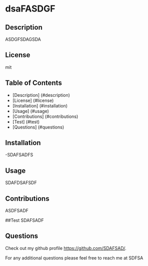  
# dsaFASDGF

## Description
  ASDGFSDAGSDA

## License
 mit

## Table of Contents
- [Description] (#description)
- [License] (#license)
- [Installation] (#installation)
- [Usage] (#usage)
- [Contributions] (#contributions)
- [Test] (#test)
- [Questions] (#questions)

## Installation 
-SDAFSADFS

## Usage 
SDAFDSAFSDF

## Contributions
ASDFSADF

##Test
SDAFSADF

## Questions 
 Check out my github profile https://github.com/SDAFSAD/.

 For any additional questions please feel free to reach me at SDFSA
